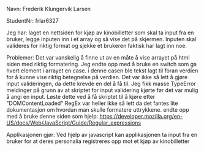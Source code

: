 Navn: Frederik Klungervik Larsen

StudentNr: frlar6327

Jeg har: laget en nettsiden for kjøp av kinobilletter som skal ta input fra en bruker,
        legge inputen inn i et array og så vise det på skjermen. Inputen skal valideres for
        riktig format og sjekke et brukeren faktisk har lagt inn noe.

Problemer: Det var vanskelig å finne ut av en måte å vise arrayet på html siden med riktig formatering. 
        Jeg endte opp med å bruke en switch som ga hvert element i arrayet en case. i denne casen ble 
        tekst lagt til foran verdien for å kunne vise riktig betegnelse på verdien. 
        Det var ikke så lett å gjøre input valideringen, da dette krevde en del å få til. Jeg fikk masse
        TypeError meldinger på grunn av at skriptet for input validering kjørte før det var mulig å angi 
        en input. Løste dette ved å få skriptet til å kjøre etter "DOMContentLoaded"
        RegEx var heller ikke så lett da det fantes lite dokumentasjon om hvordan man skulle formatere uttrykkene.
        endte opp med å bruke denne siden som hjelp: https://developer.mozilla.org/en-US/docs/Web/JavaScript/Guide/Regular_expressions

Applikasjonen gjør: Ved hjelp av javascript kan applikasjonen ta input fra en bruker for at deres personalia
        registreres opp mot et kjøp av kinobilletter
